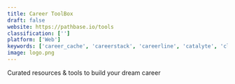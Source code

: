 ```yaml
---
title: Career ToolBox
draft: false 
website: https://pathbase.io/tools
classification: ['']
platform: ['Web']
keywords: ['career_cache', 'careerstack', 'careerline', 'catalyte', 'clarify', 'dsgn_jbs', 'design_gigs_for_good', 'go_commando', 'hireclub_coaching', 'jobstart', 'linkedin_publishing', 'linkedin_students', 'matter', 'pathrise', 'positive_impact_tech_jobs', 'stillio', 'url2png', 'wefinance', 'werk', 'yc_students']
image: logo.png
---
```

Curated resources & tools to build your dream career